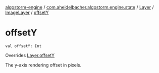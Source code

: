[algostorm-engine](../../../index.md) / [com.aheidelbacher.algostorm.engine.state](../../index.md) / [Layer](../index.md) / [ImageLayer](index.md) / [offsetY](.)

# offsetY

`val offsetY: Int`

Overrides [Layer.offsetY](../offset-y.md)

The y-axis rendering offset in pixels.

